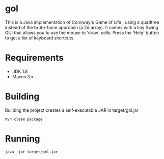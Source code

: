 # gol

This is a Java implementation of Convway's Game of Life , using a quadtree instead of the brute-force approach (a 2d array).
It comes with a tiny Swing GUI that allows you to use the mouse to 'draw' cells. Press the 'Help' button to get a list of keyboard shortcuts.

# Requirements

* JDK 1.8
* Maven 3.x

# Building

Building the project creates a self-executable JAR in target/gol.jar

```mvn clean package```

# Running

```java -jar target/gol.jar```


